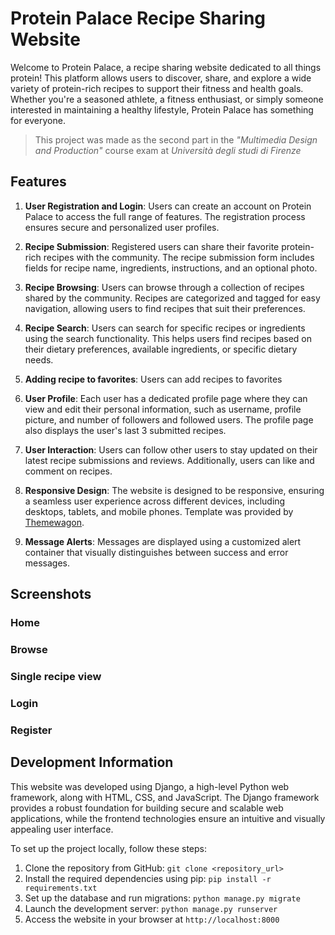 # Protein Palace Recipe Sharing Website

Welcome to Protein Palace, a recipe sharing website dedicated to all things protein! This platform allows users to discover, share, and explore a wide variety of protein-rich recipes to support their fitness and health goals. Whether you're a seasoned athlete, a fitness enthusiast, or simply someone interested in maintaining a healthy lifestyle, Protein Palace has something for everyone.
>This project was made as the second part in the *"Multimedia Design and Production"* course exam at *Università degli studi di Firenze*
## Features

1. **User Registration and Login**: Users can create an account on Protein Palace to access the full range of features. The registration process ensures secure and personalized user profiles.

2. **Recipe Submission**: Registered users can share their favorite protein-rich recipes with the community. The recipe submission form includes fields for recipe name, ingredients, instructions, and an optional photo.

3. **Recipe Browsing**: Users can browse through a collection of recipes shared by the community. Recipes are categorized and tagged for easy navigation, allowing users to find recipes that suit their preferences.

4. **Recipe Search**: Users can search for specific recipes or ingredients using the search functionality. This helps users find recipes based on their dietary preferences, available ingredients, or specific dietary needs.

5. **Adding recipe to favorites**: Users can add recipes to favorites
6. **User Profile**: Each user has a dedicated profile page where they can view and edit their personal information, such as username, profile picture, and number of followers and followed users. The profile page also displays the user's last 3 submitted recipes.

7. **User Interaction**: Users can follow other users to stay updated on their latest recipe submissions and reviews. Additionally, users can like and comment on recipes.

8. **Responsive Design**: The website is designed to be responsive, ensuring a seamless user experience across different devices, including desktops, tablets, and mobile phones. Template was provided by [Themewagon](https://themewagon.com/themes/free-html5-bootstrap-4-ecommerce-website-template-frutika/).

9. **Message Alerts**: Messages are displayed using a customized alert container that visually distinguishes between success and error messages.

## Screenshots

### Home

### Browse 

### Single recipe view

### Login

### Register

## Development Information

This website was developed using Django, a high-level Python web framework, along with HTML, CSS, and JavaScript. The Django framework provides a robust foundation for building secure and scalable web applications, while the frontend technologies ensure an intuitive and visually appealing user interface.

To set up the project locally, follow these steps:

1. Clone the repository from GitHub: `git clone <repository_url>`
2. Install the required dependencies using pip: `pip install -r requirements.txt`
3. Set up the database and run migrations: `python manage.py migrate`
4. Launch the development server: `python manage.py runserver`
5. Access the website in your browser at `http://localhost:8000`
